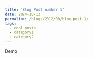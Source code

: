 ```yaml
---
title: 'Blog Post number 1'
date: 2024-10-13
permalink: /blogs/2012/08/blog-post-1/
tags:
  - cool posts
  - category1
  - category2
---
```


Demo